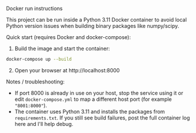 Docker run instructions

This project can be run inside a Python 3.11 Docker container to avoid local Python version issues when building binary packages like numpy/scipy.

Quick start (requires Docker and docker-compose):

1. Build the image and start the container:

```bash
docker-compose up --build
```

2. Open your browser at http://localhost:8000

Notes / troubleshooting:
- If port 8000 is already in use on your host, stop the service using it or edit `docker-compose.yml` to map a different host port (for example `"8001:8000"`).
- The container uses Python 3.11 and installs the packages from `requirements.txt`. If you still see build failures, post the full container log here and I'll help debug.
